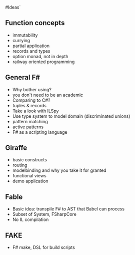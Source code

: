 #Ideas`

## Function concepts

- immutability
- currying
- partial application
- records and types
- option monad, not in depth
- railway oriented programming

## General F#

- Why bother using?
- you don't need to be an academic
- Comparing to C#?
- tuples & records
- Take a look with ILSpy
- Use type system to model domain (discriminated unions)
- pattern matching
- active patterns
- F# as a scripting language


## Giraffe

- basic constructs
- routing
- modelbinding and why you take it for granted
- functional views
- demo application

## Fable

- Basic idea: transpile F# to AST that Babel can process
- Subset of System, FSharpCore
- No IL compilation

## FAKE

- F# make, DSL for build scripts